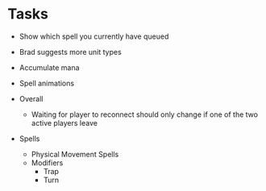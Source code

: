 # Tasks

- Show which spell you currently have queued
- Brad suggests more unit types
- Accumulate mana
- Spell animations

- Overall

  - Waiting for player to reconnect should only change if one of the two active players leave

- Spells
  - Physical Movement Spells
  - Modifiers
    - Trap
    - Turn
